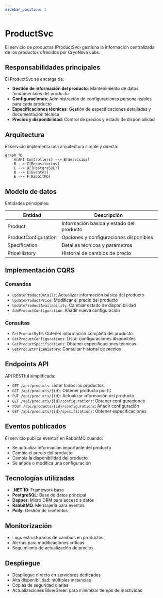 ```yaml
---
sidebar_position: 3
---
```


# ProductSvc

El servicio de productos (ProductSvc) gestiona la información centralizada de los productos ofrecidos por CryoNova Labs.

## Responsabilidades principales

El ProductSvc se encarga de:

- **Gestión de información del producto**: Mantenimiento de datos fundamentales del producto
- **Configuraciones**: Administración de configuraciones personalizables para cada producto
- **Especificaciones técnicas**: Gestión de especificaciones detalladas y documentación técnica
- **Precios y disponibilidad**: Control de precios y estado de disponibilidad

## Arquitectura

El servicio implementa una arquitectura simple y directa:

```mermaid
graph TD
    A[API Controllers] --> B[Servicios]
    B --> C[Repositorios]
    C --> D[(PostgreSQL)]
    B --> E[Eventos]
    E --> F[RabbitMQ]
```

## Modelo de datos

Entidades principales:

| Entidad | Descripción |
|---------|-------------|
| Product | Información básica y estado del producto |
| ProductConfiguration | Opciones y configuraciones disponibles |
| Specification | Detalles técnicos y parámetros |
| PriceHistory | Historial de cambios de precio |

## Implementación CQRS

### Comandos
- `UpdateProductDetails`: Actualizar información básica del producto
- `UpdateProductPrice`: Modificar el precio del producto
- `UpdateProductAvailability`: Cambiar estado de disponibilidad
- `AddProductConfiguration`: Añadir nueva configuración

### Consultas
- `GetProductById`: Obtener información completa del producto
- `GetProductConfigurations`: Listar configuraciones disponibles
- `GetProductSpecifications`: Obtener especificaciones técnicas
- `GetProductPriceHistory`: Consultar historial de precios

## Endpoints API

API RESTful simplificada:

- `GET /api/products`: Listar todos los productos
- `GET /api/products/{id}`: Obtener producto por ID
- `PUT /api/products/{id}`: Actualizar información del producto
- `GET /api/products/{id}/configurations`: Obtener configuraciones
- `POST /api/products/{id}/configurations`: Añadir configuración
- `GET /api/products/{id}/specifications`: Obtener especificaciones

## Eventos publicados

El servicio publica eventos en RabbitMQ cuando:

- Se actualiza información importante del producto
- Cambia el precio del producto
- Cambia la disponibilidad del producto
- Se añade o modifica una configuración

## Tecnologías utilizadas

- **.NET 10**: Framework base
- **PostgreSQL**: Base de datos principal
- **Dapper**: Micro ORM para acceso a datos
- **RabbitMQ**: Mensajería para eventos
- **Polly**: Gestión de reintentos

## Monitorización

- Logs estructurados de cambios en productos
- Alertas para modificaciones críticas
- Seguimiento de actualización de precios 

## Despliegue

- Despliegue directo en servidores dedicados
- Alta disponibilidad: múltiples instancias
- Copias de seguridad diarias
- Actualizaciones Blue/Green para minimizar tiempo de inactividad 